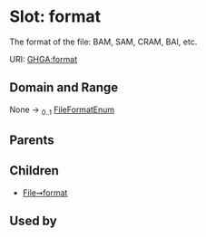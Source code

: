 
# Slot: format


The format of the file: BAM, SAM, CRAM, BAI, etc.

URI: [GHGA:format](https://w3id.org/GHGA/format)


## Domain and Range

None &#8594;  <sub>0..1</sub> [FileFormatEnum](FileFormatEnum.md)

## Parents


## Children

 *  [File➞format](File_format.md)

## Used by

